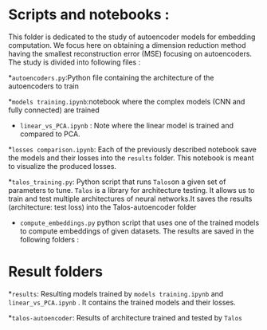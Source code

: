 # Scripts and notebooks : 
This folder is dedicated to the study of autoencoder models for embedding computation. We focus here on obtaining a dimension reduction method having the smallest reconstruction error (MSE) focusing on autoencoders.	The study is divided into following files :

*`autoencoders.py`:Python file containing the architecture of the autoencoders to train

*`models training.ipynb`:notebook where the complex models (CNN and fully connected) are trained 

* `linear_vs_PCA.ipynb` : Note where the linear model is trained and compared to PCA. 

*`losses comparison.ipynb`: Each of the previously described notebook save the models and their losses into the `results` folder. This notebook is meant to visualize the produced losses.

*`talos_training.py`: Python script that runs `Talos`on a given set of parameters to tune. `Talos` is a library for architecture testing. It allows us to train and test multiple architectures of neural networks.It saves the results (architecture: test loss) into the Talos-autoencoder folder 

* `compute_embeddings.py` python script that uses one of the trained models to compute embeddings of given datasets.
The results are saved in the following folders : 

# Result folders

*`results`: Resulting models trained by `models training.ipynb` and `linear_vs_PCA.ipynb` . It contains the trained models and their losses.

*`talos-autoencoder`: Results of architecture trained  and tested by `Talos`
